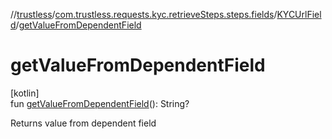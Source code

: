 //[trustless](../../../index.md)/[com.trustless.requests.kyc.retrieveSteps.steps.fields](../index.md)/[KYCUrlField](index.md)/[getValueFromDependentField](get-value-from-dependent-field.md)

# getValueFromDependentField

[kotlin]\
fun [getValueFromDependentField](get-value-from-dependent-field.md)(): String?

Returns value from dependent field
